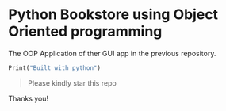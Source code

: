 # Python Bookstore using Object Oriented programming
The OOP Application of ther GUI app in the previous repository.

```python
Print("Built with python")
```

> Please kindly star this repo

Thanks you!
